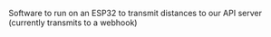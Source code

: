 Software to run on an ESP32 to transmit distances to our API server (currently transmits to a webhook)
